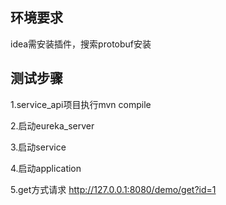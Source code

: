 ## 环境要求
idea需安装插件，搜索protobuf安装

## 测试步骤
1.service_api项目执行mvn compile

2.启动eureka_server

3.启动service

4.启动application

5.get方式请求 http://127.0.0.1:8080/demo/get?id=1
